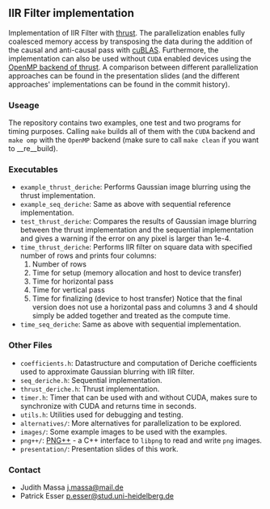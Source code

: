 ## IIR Filter implementation

Implementation of IIR Filter with [thrust](https://thrust.github.io/). The
parallelization enables fully coalesced memory access by transposing the
data during the addition of the causal and anti-causal pass with
[cuBLAS](https://developer.nvidia.com/cublas). Furthermore, the
implementation can also be used without `CUDA` enabled devices using the
[OpenMP backend of
thrust](https://github.com/thrust/thrust/wiki/Device-Backends). A comparison
between different parallelization approaches can be found in the
presentation slides (and the different approaches' implementations can be
found in the commit history).

### Useage
The repository contains two examples, one test and two programs for timing
purposes. Calling `make` builds all of them with the `CUDA` backend and
`make omp` with the `OpenMP` backend (make sure to call `make clean` if you
want to __re__build).

### Executables

- `example_thrust_deriche`: Performs Gaussian image blurring using the
  thrust implementation.
- `example_seq_deriche`: Same as above with sequential reference
  implementation.
- `test_thrust_deriche`: Compares the results of Gaussian image blurring
  between the thrust implementation and the sequential implementation and
  gives a warning if the error on any pixel is larger than 1e-4.
- `time_thrust_deriche`: Performs IIR filter on square data with specified
  number of rows and prints four columns:
  1. Number of rows
  2. Time for setup (memory allocation and host to device transfer)
  3. Time for horizontal pass
  4. Time for vertical pass
  5. Time for finalizing (device to host transfer)
  Notice that the final version does not use a horizontal pass and columns 3
  and 4 should simply be added together and treated as the compute time.
- `time_seq_deriche`: Same as above with sequential implementation.

### Other Files

- `coefficients.h`: Datastructure and computation of Deriche coefficients
  used to approximate Gaussian blurring with IIR filter.
- `seq_deriche.h`: Sequential implementation.
- `thrust_deriche.h`: Thrust implementation.
- `timer.h`: Timer that can be used with and without CUDA, makes sure to
  synchronize with CUDA and returns time in seconds.
- `utils.h`: Utilities used for debugging and testing.
- `alternatives/`: More alternatives for parallelization to be explored.
- `images/`: Some example images to be used with the examples.
- `png++/`: [PNG++](http://savannah.nongnu.org/projects/pngpp/) - a C++
  interface to `libpng` to read and write `png` images.
- `presentation/`: Presentation slides of this work.

### Contact

- Judith Massa <j.massa@mail.de>
- Patrick Esser <p.esser@stud.uni-heidelberg.de>
